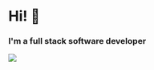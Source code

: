 <h1>Hi! 👋</h1>
<h3>I'm a full stack software developer</h3>
<img src="https://github-readme-stats.vercel.app/api/top-langs/?username=RobzLegz&layout=compact&theme=onedark&langs_count=15" />
